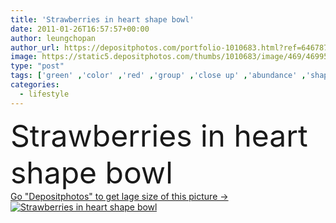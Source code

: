 ```yaml
---
title: 'Strawberries in heart shape bowl'
date: 2011-01-26T16:57:57+00:00
author: leungchopan
author_url: https://depositphotos.com/portfolio-1010683.html?ref=64678756
image: https://static5.depositphotos.com/thumbs/1010683/image/469/4699527/api_thumb_450.jpg?forcejpeg=true
type: "post"
tags: ['green' ,'color' ,'red' ,'group' ,'close up' ,'abundance' ,'shape' ,'person' ,'love' ,'season' ,'summer' ,'sun' ,'nature' ,'fresh' ,'garden' ,'growth' ,'leaf' ,'plant' ,'healthy' ,'seed' ,'food' ,'ingredient' ,'fruit' ,'sweet' ,'juicy' ,'meal' ,'lifestyles' ,'crop' ,'ripe' ,'vegetable' ,'eating' ,'freshness' ,'heart' ,'bowl' ,'farm' ,'agriculture' ,'gourmet' ,'romantic' ,'refreshment' ,'lifestyle' ,'organic' ,'gardening' ,'harvesting' ,'in' ,'giving' ,'strawberry' ,'berries' ,'strawberries' ,'farmer' ,'picking' ]
categories: 
  - lifestyle
---
```

<div aling="center">
            <font size="60"> Strawberries in heart shape bowl</font>   
</div>
<div>
    <a href='https://depositphotos.com/4699527/stock-photo-strawberries-in-heart-shape-bowl.html?ref=64678756' target=_blank > Go "Depositphotos" to get lage size of this picture ->
        <img href='https://depositphotos.com/4699527/stock-photo-strawberries-in-heart-shape-bowl.html?ref=64678756' src='https://static5.depositphotos.com/1010683/469/i/950/depositphotos_4699527-stock-photo-strawberries-in-heart-shape-bowl.jpg?forcejpeg=true' alt='Strawberries in heart shape bowl' >
    </a>
</div>
